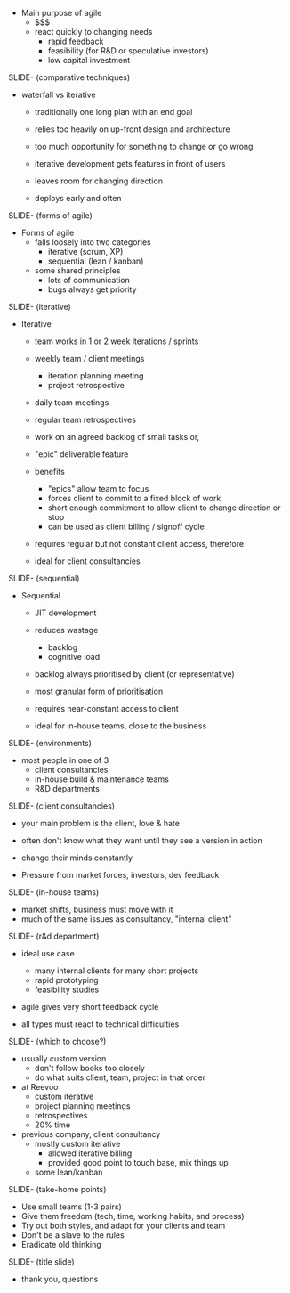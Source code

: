 + Main purpose of agile
  * $$$
  * react quickly to changing needs
    - rapid feedback
    - feasibility (for R&D or speculative investors)
    - low capital investment

SLIDE- (comparative techniques)

  * waterfall vs iterative
    - traditionally one long plan with an end goal
    - relies too heavily on up-front design and architecture
    - too much opportunity for something to change or go wrong

    - iterative development gets features in front of users
    - leaves room for changing direction
    - deploys early and often

SLIDE- (forms of agile)

+ Forms of agile
  * falls loosely into two categories
    - iterative (scrum, XP)
    - sequential (lean / kanban)
  * some shared principles
    - lots of communication
    - bugs always get priority

SLIDE- (iterative)

  * Iterative
    - team works in 1 or 2 week iterations / sprints
    - weekly team / client meetings
      + iteration planning meeting
      + project retrospective
    - daily team meetings
    - regular team retrospectives

    - work on an agreed backlog of small tasks or,
    - "epic" deliverable feature

    - benefits
      + "epics" allow team to focus
      + forces client to commit to a fixed block of work
      + short enough commitment to allow client to change direction or stop
      + can be used as client billing / signoff cycle
    - requires regular but not constant client access, therefore
    - ideal for client consultancies

SLIDE- (sequential)

  * Sequential
    - JIT development
    - reduces wastage
      + backlog
      + cognitive load

    - backlog always prioritised by client (or representative)
    - most granular form of prioritisation

    - requires near-constant access to client
    - ideal for in-house teams, close to the business

SLIDE- (environments)

  * most people in one of 3
    - client consultancies
    - in-house build & maintenance teams
    - R&D departments

SLIDE- (client consultancies)

  * your main problem is the client, love & hate

  * often don't know what they want until they see a version in action
  * change their minds constantly

  * Pressure from market forces, investors, dev feedback

SLIDE- (in-house teams)

  * market shifts, business must move with it
  * much of the same issues as consultancy, "internal client"

SLIDE- (r&d department)

  * ideal use case
    - many internal clients for many short projects
    - rapid prototyping
    - feasibility studies
  * agile gives very short feedback cycle

  * all types must react to technical difficulties

SLIDE- (which to choose?)

  * usually custom version
    - don't follow books too closely
    - do what suits client, team, project in that order
  * at Reevoo
    - custom iterative
    - project planning meetings
    - retrospectives
    - 20% time
  * previous company, client consultancy
    - mostly custom iterative
      + allowed iterative billing
      + provided good point to touch base, mix things up
    - some lean/kanban

SLIDE- (take-home points)

  * Use small teams (1-3 pairs)
  * Give them freedom (tech, time, working habits, and process)
  * Try out both styles, and adapt for your clients and team
  * Don't be a slave to the rules
  * Eradicate old thinking

SLIDE- (title slide)

  * thank you, questions
